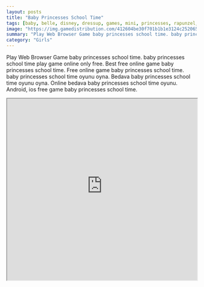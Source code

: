 ```yaml
---
layout: posts
title: "Baby Princesses School Time"
tags: [baby, belle, disney, dressup, games, mini, princesses, rapunzel, free, online, games, oyna, game, free, games, play, play, games]
image: "https://img.gamedistribution.com/412604be30f701b1b1e3124c252065e6.jpg"
summary: "Play Web Browser Game baby princesses school time. baby princesses school time play game online only free. Best free online game baby princesses school time. Free online game baby princesses school time. baby princesses school time oyunu oyna. Bedava baby princesses school time oyunu oyna. Online bedava baby princesses school time oyunu. Android, ios free game baby princesses school time."
category: "Girls"
---
```


Play Web Browser Game baby princesses school time. baby princesses school time play game online only free. Best free online game baby princesses school time. Free online game baby princesses school time. baby princesses school time oyunu oyna. Bedava baby princesses school time oyunu oyna. Online bedava baby princesses school time oyunu. Android, ios free game baby princesses school time.

<iframe width="100%" height="480px;" src="https://flash.gamedistribution.com?game=412604be30f701b1b1e3124c252065e6"></iframe>